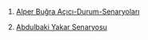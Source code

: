 1. [Alper Buğra Açıcı-Durum-Senaryoları](https://github.com/abugraacici/Coding_Stars/blob/main/Alper%20Bu%C4%9Fra%20A%C3%A7%C4%B1c%C4%B1-Durum%20Senaryolar%C4%B1.pdf)

2. [Abdulbaki Yakar Senaryosu](https://github.com/llYakarll/Coding_Stars/blob/main/Abdulbaki%20Yakar%20Senaryo.pdf)
